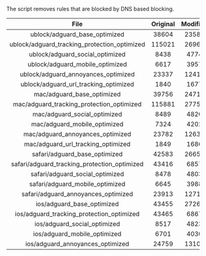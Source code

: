 The script removes rules that are blocked by DNS based blocking.


| File | Original | Modified |
|:----:|:-----:|:-----:|
| ublock/adguard_base_optimized | 38604 | 23583 |
| ublock/adguard_tracking_protection_optimized | 115021 | 26969 |
| ublock/adguard_social_optimized | 8438 | 4774 |
| ublock/adguard_mobile_optimized | 6617 | 3957 |
| ublock/adguard_annoyances_optimized | 23337 | 12411 |
| ublock/adguard_url_tracking_optimized | 1840 | 1677 |
| mac/adguard_base_optimized | 39756 | 24712 |
| mac/adguard_tracking_protection_optimized | 115881 | 27752 |
| mac/adguard_social_optimized | 8489 | 4820 |
| mac/adguard_mobile_optimized | 7324 | 4202 |
| mac/adguard_annoyances_optimized | 23782 | 12638 |
| mac/adguard_url_tracking_optimized | 1849 | 1686 |
| safari/adguard_base_optimized | 42583 | 26656 |
| safari/adguard_tracking_protection_optimized | 43416 | 6857 |
| safari/adguard_social_optimized | 8478 | 4803 |
| safari/adguard_mobile_optimized | 6645 | 3988 |
| safari/adguard_annoyances_optimized | 23913 | 12717 |
| ios/adguard_base_optimized | 43455 | 27266 |
| ios/adguard_tracking_protection_optimized | 43465 | 6867 |
| ios/adguard_social_optimized | 8517 | 4823 |
| ios/adguard_mobile_optimized | 6701 | 4030 |
| ios/adguard_annoyances_optimized | 24759 | 13108 |